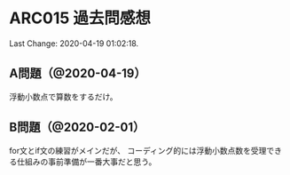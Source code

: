 # ARC015 過去問感想

Last Change: 2020-04-19 01:02:18.

## A問題（@2020-04-19）

浮動小数点で算数をするだけ。

## B問題（@2020-02-01）

for文とif文の練習がメインだが、
コーディング的には浮動小数点数を受理できる仕組みの事前準備が一番大事だと思う。

